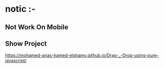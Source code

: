 
# notic :-
## Not Work On Mobile

## Show Project
https://mohamed-anas-hamed-elshamy.github.io/Drag-_-Drop-using-pure-javascript/
